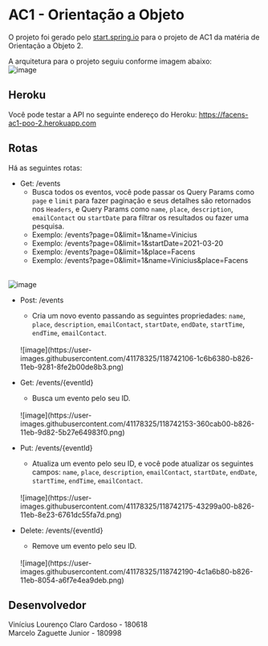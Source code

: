 # AC1 - Orientação a Objeto

O projeto foi gerado pelo [start.spring.io](https://start.spring.io/#!type=maven-project&language=java&platformVersion=2.4.4.RELEASE&packaging=jar&jvmVersion=11&groupId=com.h4ad&artifactId=ac1&name=ac1&description=O%20projeto%20de%20AC1%20de%20Orienta%C3%A7%C3%A3o%20a%20Objetos%20-%202&packageName=com.h4ad.ac1&dependencies=devtools,web,data-jpa,h2,postgresql,restdocs) para o projeto de AC1 da matéria de Orientação a Objeto 2.

A arquitetura para o projeto seguiu conforme imagem abaixo:
<br>
![image](https://user-images.githubusercontent.com/41178325/118742226-5d637800-b826-11eb-986a-6e428447a261.png)


## Heroku

Você pode testar a API no seguinte endereço do Heroku: <https://facens-ac1-poo-2.herokuapp.com>

## Rotas

Há as seguintes rotas:

- Get: /events
  - Busca todos os eventos, você pode passar os Query Params como `page` e `limit` para fazer paginação e seus detalhes são retornados nos `Headers`, e Query Params como `name`, `place`, `description`, `emailContact` ou `startDate` para filtrar os resultados ou fazer uma pesquisa.
  - Exemplo: /events?page=0&limit=1&name=Vinicius
  - Exemplo: /events?page=0&limit=1&startDate=2021-03-20
  - Exemplo: /events?page=0&limit=1&place=Facens
  - Exemplo: /events?page=0&limit=1&name=Vinicius&place=Facens
  <br>
 ![image](https://user-images.githubusercontent.com/41178325/118742133-28efbc00-b826-11eb-9ba9-f3f955df9275.png)

- Post: /events
  - Cria um novo evento passando as seguintes propriedades: `name`, `place`, `description`, `emailContact`, `startDate`, `endDate`, `startTime`, `endTime`, `emailContact`.
  <br>
  ![image](https://user-images.githubusercontent.com/41178325/118742106-1c6b6380-b826-11eb-9281-8fe2b00de8b3.png)

- Get: /events/{eventId}
  - Busca um evento pelo seu ID.
  <br>
  ![image](https://user-images.githubusercontent.com/41178325/118742153-360cab00-b826-11eb-9d82-5b27e64983f0.png)

- Put: /events/{eventId}
  - Atualiza um evento pelo seu ID, e você pode atualizar os seguintes campos: `name`, `place`, `description`, `emailContact`, `startDate`, `endDate`, `startTime`, `endTime`, `emailContact`.
  <br>
  ![image](https://user-images.githubusercontent.com/41178325/118742175-43299a00-b826-11eb-8e23-6761dc55fa7d.png)

- Delete: /events/{eventId}
  - Remove um evento pelo seu ID.
  <br>
  ![image](https://user-images.githubusercontent.com/41178325/118742190-4c1a6b80-b826-11eb-8054-a6f7e4ea9deb.png)


## Desenvolvedor

Vinícius Lourenço Claro Cardoso - 180618
<br>
Marcelo Zaguette Junior - 180998

